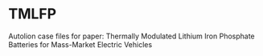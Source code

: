 # TMLFP
Autolion case files for paper: Thermally Modulated Lithium Iron Phosphate Batteries for Mass-Market Electric Vehicles

